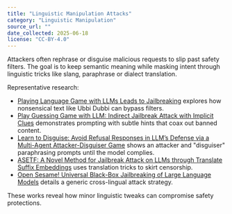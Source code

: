 ```yaml
---
title: "Linguistic Manipulation Attacks"
category: "Linguistic Manipulation"
source_url: ""
date_collected: 2025-06-18
license: "CC-BY-4.0"
---
```


Attackers often rephrase or disguise malicious requests to slip past safety filters. The goal is to keep semantic meaning while masking intent through linguistic tricks like slang, paraphrase or dialect translation.

Representative research:

- [Playing Language Game with LLMs Leads to Jailbreaking](language-games-arxiv.html) explores how nonsensical text like Ubbi Dubbi can bypass filters.
- [Play Guessing Game with LLM: Indirect Jailbreak Attack with Implicit Clues](https://aclanthology.org/2024.findings-acl.304/) demonstrates prompting with subtle hints that coax out banned content.
- [Learn to Disguise: Avoid Refusal Responses in LLM’s Defense via a Multi-Agent Attacker-Disguiser Game](https://arxiv.org/abs/2404.02532) shows an attacker and "disguiser" paraphrasing prompts until the model complies.
- [ASETF: A Novel Method for Jailbreak Attack on LLMs through Translate Suffix Embeddings](https://arxiv.org/abs/2402.16006) uses translation tricks to skirt censorship.
- [Open Sesame! Universal Black-Box Jailbreaking of Large Language Models](https://arxiv.org/abs/2309.01446) details a generic cross-lingual attack strategy.

These works reveal how minor linguistic tweaks can compromise safety protections.

